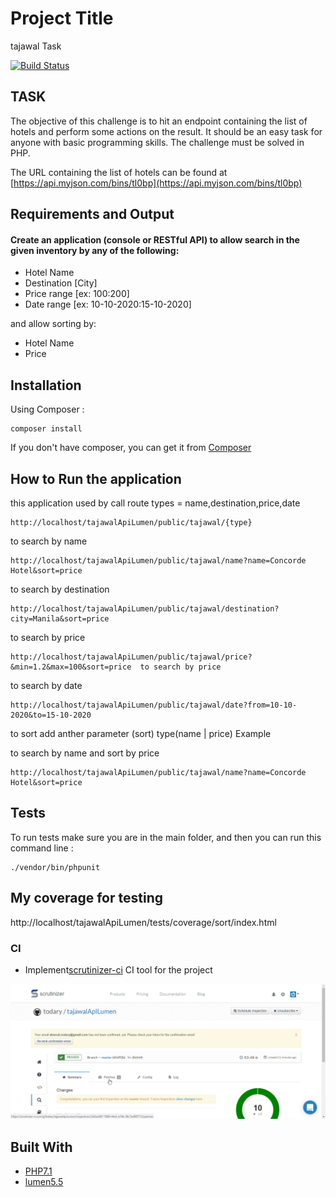 # Project Title
tajawal Task

[![Build Status](https://travis-ci.org/travis-ci-examples/php.svg?branch=master)](https://travis-ci.org/travis-ci-examples/php)

## TASK
The objective of this challenge is to hit an endpoint containing the list of hotels and perform some actions on the result. It should be an easy task for anyone with basic programming skills. The challenge must be solved in PHP.

The URL containing the list of hotels can be found at [https://api.myjson.com/bins/tl0bp](https://api.myjson.com/bins/tl0bp)

## Requirements and Output

#### Create an application (console or RESTful API) to **allow search** in the given inventory by any of the following:

- Hotel Name
- Destination [City]
- Price range [ex: $100:$200]
- Date range [ex: 10-10-2020:15-10-2020]

and allow sorting by:

- Hotel Name
- Price



## Installation
Using Composer :

```
composer install
```

If you don't have composer, you can get it from [Composer](https://getcomposer.org/)


## How to  Run the application
this application used by call route 
types = name,destination,price,date
```
http://localhost/tajawalApiLumen/public/tajawal/{type}
```

to search by name
```
http://localhost/tajawalApiLumen/public/tajawal/name?name=Concorde Hotel&sort=price  
```

to search by destination
```
http://localhost/tajawalApiLumen/public/tajawal/destination?city=Manila&sort=price  

```


to search by price
```
http://localhost/tajawalApiLumen/public/tajawal/price?&min=1.2&max=100&sort=price  to search by price

```

to search by date
```
http://localhost/tajawalApiLumen/public/tajawal/date?from=10-10-2020&to=15-10-2020  
```

to sort add anther parameter (sort) type(name | price)
Example

to search by name and sort by price
```
http://localhost/tajawalApiLumen/public/tajawal/name?name=Concorde Hotel&sort=price  
```



## Tests
To run tests make sure you are in the main folder, and then you can run this command line :

```
./vendor/bin/phpunit

```

## My coverage for  testing
http://localhost/tajawalApiLumen/tests/coverage/sort/index.html

### CI

- Implement[scrutinizer-ci](https://scrutinizer-ci.com)  CI tool for the project

![ScreenShot](scrutinizer-ci.png)


## Built With

* [PHP7.1](http://php.net)
* [lumen5.5](https://lumen.laravel.com/docs/5.6)




